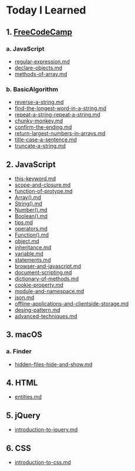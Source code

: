 # Today I Learned


## 1. [FreeCodeCamp](https://www.freecodecamp.com/)

###  a. JavaScript
- [regular-expression.md](http://til.wiki.dev/FreeCodeCamp/JavaScript/regular-expression)
- [declare-objects.md](http://til.wiki.dev/FreeCodeCamp/JavaScript/declare-objects)
- [methods-of-array.md](http://til.wiki.dev/FreeCodeCamp/JavaScript/methods-of-array)

### b. BasicAlgorithm
- [reverse-a-string.md](http://til.wiki.dev/FreeCodeCamp/BasicAlgorithm/reverse-a-string)
- [find-the-longest-word-in-a-string.md](http://til.wiki.dev/FreeCodeCamp/BasicAlgorithm/find-the-longest-word-in-a-string)
- [repeat-a-string-repeat-a-string.md](http://til.wiki.dev/FreeCodeCamp/BasicAlgorithm/repeat-a-string-repeat-a-string)
- [chunky-monkey.md](http://til.wiki.dev/FreeCodeCamp/BasicAlgorithm/chunky-monkey)
- [confirm-the-ending.md](http://til.wiki.dev/FreeCodeCamp/BasicAlgorithm/confirm-the-ending)
- [return-largest-numbers-in-arrays.md](http://til.wiki.dev/FreeCodeCamp/BasicAlgorithm/return-largest-numbers-in-arrays)
- [title-case-a-sentence.md](http://til.wiki.dev/FreeCodeCamp/BasicAlgorithm/title-case-a-sentence)
- [truncate-a-string.md](http://til.wiki.dev/FreeCodeCamp/BasicAlgorithm/truncate-a-string)


## 2. JavaScript
- [this-keyword.md](http://til.wiki.dev/JavaScript/this-keyword)
- [scope-and-closure.md](http://til.wiki.dev/JavaScript/scope-and-closure)
- [function-of-protype.md](http://til.wiki.dev/JavaScript/function-of-protype)
- [Array().md](http://til.wiki.dev/JavaScript/Array())
- [String().md](http://til.wiki.dev/JavaScript/String())
- [Number().md](http://til.wiki.dev/JavaScript/Number())
- [Boolean().md](http://til.wiki.dev/JavaScript/Boolean())
- [tips.md](http://til.wiki.dev/JavaScript/tips)
- [operators.md](http://til.wiki.dev/JavaScript/operators)
- [Function().md](http://til.wiki.dev/JavaScript/Function())
- [object.md](http://til.wiki.dev/JavaScript/object)
- [inheritance.md](http://til.wiki.dev/JavaScript/inheritance)
- [variable.md](http://til.wiki.dev/JavaScript/variable)
- [statements.md](http://til.wiki.dev/JavaScript/statements)
- [browser-and-javascript.md](http://til.wiki.dev/JavaScript/browser-and-javascript)
- [document-scripting.md](http://til.wiki.dev/JavaScript/document-scripting)
- [dictionary-of-methods.md](http://til.wiki.dev/JavaScript/dictionary-of-methods)
- [cookie-property.md](http://til.wiki.dev/JavaScript/cookie-property)
- [module-and-namespace.md](http://til.wiki.dev/JavaScript/module-and-namespace)
- [json.md](http://til.wiki.dev/JavaScript/json)
- [offline-applications-and-clientside-storage.md](http://til.wiki.dev/JavaScript/offline-applications-and-clientside-storage)
- [desing-pattern.md](http://til.wiki.dev/JavaScript/design-pattern)
- [advanced-techniques.md](http://til.wiki.dev/JavaScript/advanced-techniques)


## 3. macOS

###  a. Finder
- [hidden-files-hide-and-show.md](http://til.wiki.dev/macOS/Finder/hidden-files-hide-and-show)


## 4. HTML
- [entities.md](http://til.wiki.dev/HTML/entities)


## 5. jQuery
- [introduction-to-jquery.md](http://til.wiki.dev/jQuery/introduction-to-jquery)


## 6. CSS
- [introduction-to-css.md](http://til.wiki.dev/CSS/introduction-to-css)